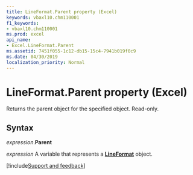 ```yaml
---
title: LineFormat.Parent property (Excel)
keywords: vbaxl10.chm110001
f1_keywords:
- vbaxl10.chm110001
ms.prod: excel
api_name:
- Excel.LineFormat.Parent
ms.assetid: 7451f055-1c12-db15-15c4-7941b019f0c9
ms.date: 04/30/2019
localization_priority: Normal
---
```



# LineFormat.Parent property (Excel)

Returns the parent object for the specified object. Read-only.


## Syntax

_expression_.**Parent**

_expression_ A variable that represents a **[LineFormat](Excel.LineFormat.md)** object.



[!include[Support and feedback](~/includes/feedback-boilerplate.md)]